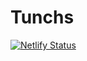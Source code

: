# Tunchs
[![Netlify Status](https://api.netlify.com/api/v1/badges/0c4ba672-edb9-41b0-90f8-8d8d66d1da36/deploy-status)](https://radiounheval.netlify.com/)
